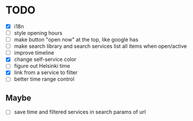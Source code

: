 # TODO

- [x] i18n
- [ ] style opening hours
- [ ] make button "open now" at the top, like google has
- [ ] make search library and search services list all items when open/active
- [ ] improve timeline
- [x] change self-service color
- [ ] figure out Helsinki time
- [x] link from a service to filter
- [ ] better time range control

## Maybe

- [ ] save time and filtered services in search params of url
